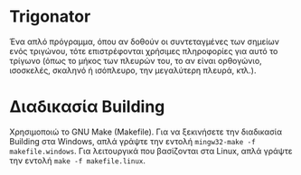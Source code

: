 # Trigonator
Ένα απλό πρόγραμμα, όπου αν δοθούν οι συντεταγμένες των σημείων ενός τριγώνου, τότε επιστρέφονται χρήσιμες πληροφορίες για αυτό το τρίγωνο (όπως το μήκος των πλευρών του, το αν είναι ορθογώνιο, ισοσκελές, σκαληνό ή ισόπλευρο, την μεγαλύτερη πλευρά, κτλ.). 

# Διαδικασία Βuilding
Χρησιμοποιώ το GNU Make (Makefile). Για να ξεκινήσετε την διαδικασία Building στα Windows, απλά γράψτε την εντολή `mingw32-make -f makefile.windows`. Για λειτουργικά που βασίζονται στα Linux, απλά γράψτε την εντολή `make -f makefile.linux`.

